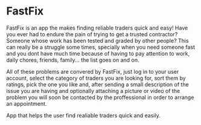 # FastFix

FastFix is an app the makes finding reliable traders quick and easy! Have you ever had to endure the pain of trying to get a trusted contractor?
Someone whose work has been tested and graded by other people? This can really be a struggle some times, specially when you need someone fast and you dont have much time
because of having to pay attention to work, daily chores, friends, family... the list goes on and on. 

All of these problems are convered by FastFix, just log in to your user account, select the category of traders you are looking for, sort them by ratings, pick the one you like 
and, after sending a small description of the issue you are having and optionally attaching a  picture or video of the problem you will soon be contacted by the proffessional in order to 
arrange an appointment. 




App that helps the user find realiable traders quick and easily. 
